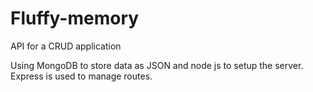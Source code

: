 # Fluffy-memory
API for a CRUD application

Using MongoDB to store data as JSON and node js to setup the server.
Express is used to manage routes. 
